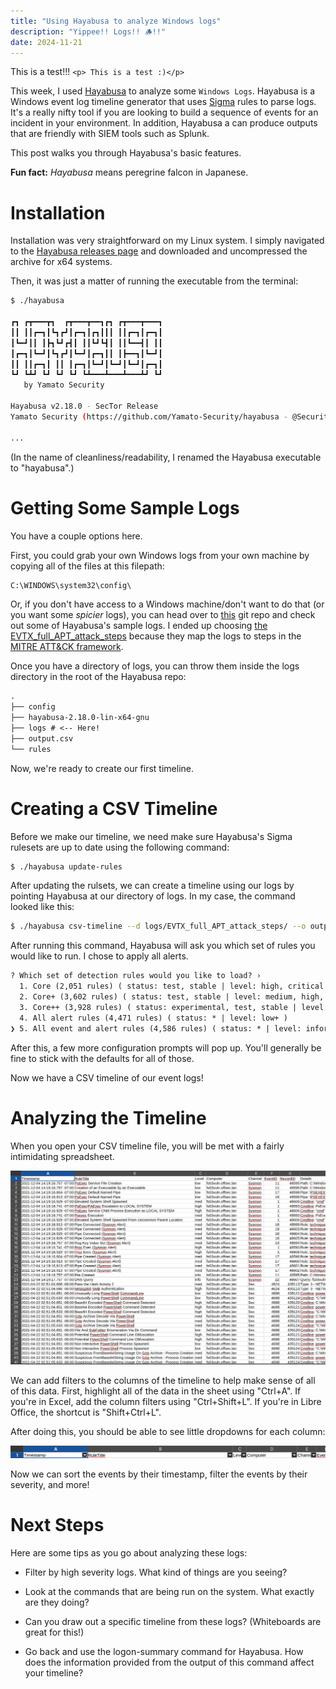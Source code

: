 ```yaml
---
title: "Using Hayabusa to analyze Windows logs"
description: "Yippee!! Logs!! 🪵!!"
date: 2024-11-21
---
```


This is a test!!! `<p> This is a test :)</p>`

This week, I used [Hayabusa](https://github.com/Yamato-Security/hayabusa) to analyze some `Windows Logs`. Hayabusa is a Windows event log timeline generator that uses [Sigma](https://github.com/SigmaHQ/sigma) rules to parse logs. It's a really nifty tool if you are looking to build a sequence of events for an incident in your environment. In addition, Hayabusa a can produce outputs that are friendly with SIEM tools such as Splunk.

This post walks you through Hayabusa's basic features.

**Fun fact:** *Hayabusa* means peregrine falcon in Japanese. 

# Installation

Installation was very straightforward on my Linux system. I simply navigated to the [Hayabusa releases page](https://github.com/Yamato-Security/hayabusa/releases) and downloaded and uncompressed the archive for x64 systems. 

Then, it was just a matter of running the executable from the terminal:

```bash
$ ./hayabusa

┏┓ ┏┳━━━┳┓  ┏┳━━━┳━━┓┏┓ ┏┳━━━┳━━━┓
┃┃ ┃┃┏━┓┃┗┓┏┛┃┏━┓┃┏┓┃┃┃ ┃┃┏━┓┃┏━┓┃
┃┗━┛┃┃ ┃┣┓┗┛┏┫┃ ┃┃┗┛┗┫┃ ┃┃┗━━┫┃ ┃┃
┃┏━┓┃┗━┛┃┗┓┏┛┃┗━┛┃┏━┓┃┃ ┃┣━━┓┃┗━┛┃
┃┃ ┃┃┏━┓┃ ┃┃ ┃┏━┓┃┗━┛┃┗━┛┃┗━┛┃┏━┓┃
┗┛ ┗┻┛ ┗┛ ┗┛ ┗┛ ┗┻━━━┻━━━┻━━━┻┛ ┗┛
   by Yamato Security 

Hayabusa v2.18.0 - SecTor Release
Yamato Security (https://github.com/Yamato-Security/hayabusa - @SecurityYamato)

...
```

(In the name of cleanliness/readability, I renamed the Hayabusa executable to "hayabusa".)

# Getting Some Sample Logs

You have a couple options here.

First, you could grab your own Windows logs from your own machine by copying all of the files at this filepath:

```txt
C:\WINDOWS\system32\config\
```

Or, if you don't have access to a Windows machine/don't want to do that (or you want some *spicier* logs), you can head over to [this](https://github.com/Yamato-Security/hayabusa-sample-evtx/) git repo and check out some of Hayabusa's sample logs. I ended up choosing [the EVTX_full_APT_attack_steps](https://github.com/Yamato-Security/hayabusa-sample-evtx/tree/main/EVTX-to-MITRE-Attack/EVTX_full_APT_attack_steps) because they map the logs to steps in the [MITRE ATT&CK framework](https://attack.mitre.org/).

Once you have a directory of logs, you can throw them inside the logs directory in the root of the Hayabusa repo:

```txt
.
├── config
├── hayabusa-2.18.0-lin-x64-gnu
├── logs # <-- Here!
├── output.csv
└── rules
```

Now, we're ready to create our first timeline.

# Creating a CSV Timeline

Before we make our timeline, we need make sure Hayabusa's Sigma rulesets are up to date using the following command:

```bash
$ ./hayabusa update-rules
```

After updating the rulsets, we can create a timeline using our logs by pointing Hayabusa at our directory of logs. In my case, the command looked like this:

```bash
$ ./hayabusa csv-timeline --d logs/EVTX_full_APT_attack_steps/ --o output.csv
```

After running this command, Hayabusa will ask you which set of rules you would like to run. I chose to apply all alerts.

```txt
? Which set of detection rules would you like to load? ›
  1. Core (2,051 rules) ( status: test, stable | level: high, critical )
  2. Core+ (3,602 rules) ( status: test, stable | level: medium, high, critical )
  3. Core++ (3,928 rules) ( status: experimental, test, stable | level: medium, high, critical )
  4. All alert rules (4,471 rules) ( status: * | level: low+ )
❯ 5. All event and alert rules (4,586 rules) ( status: * | level: informational+ )
```

After this, a few more configuration prompts will pop up. You'll generally be fine to stick with the defaults for all of those.

Now we have a CSV timeline of our event logs!

# Analyzing the Timeline

When you open your CSV timeline file, you will be met with a fairly intimidating spreadsheet.

![hayabusa-initial-timeline.png](/public/img/hayabusa-initial-timeline.png)

We can add filters to the columns of the timeline to help make sense of all of this data. First, highlight all of the data in the sheet using "Ctrl+A". If you're in Excel, add the column filters using "Ctrl+Shift+L". If you're in Libre Office, the shortcut is "Shift+Ctrl+L".

After doing this, you should be able to see little dropdowns for each column:

![hayabusa-filters.png](/public/img/hayabusa-filters.png)

Now we can sort the events by their timestamp, filter the events by their severity, and more!

# Next Steps

Here are some tips as you go about analyzing these logs:

* Filter by high severity logs. What kind of things are you seeing?

* Look at the commands that are being run on the system. What exactly are they doing?

* Can you draw out a specific timeline from these logs? (Whiteboards are great for this!)

* Go back and use the logon-summary command for Hayabusa. How does the information provided from the output of this command affect your timeline?
